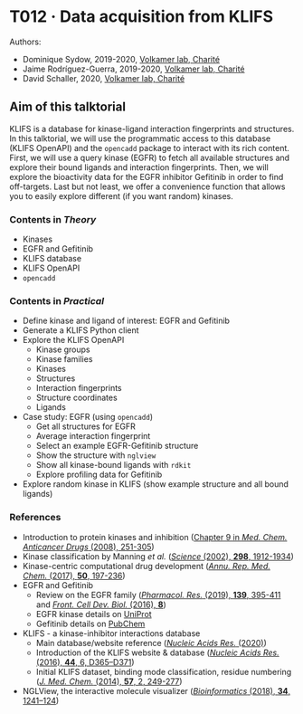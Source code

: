 # T012 · Data acquisition from KLIFS

Authors:

- Dominique Sydow, 2019-2020, [Volkamer lab, Charité](https://volkamerlab.org/)
- Jaime Rodríguez-Guerra, 2019-2020, [Volkamer lab, Charité](https://volkamerlab.org/)
- David Schaller, 2020, [Volkamer lab, Charité](https://volkamerlab.org/)


## Aim of this talktorial

KLIFS is a database for kinase-ligand interaction fingerprints and structures. In this talktorial, we will use the programmatic access to this database (KLIFS OpenAPI) and the `opencadd` package to interact with its rich content. 
First, we will use a query kinase (EGFR) to fetch all available structures and explore their bound ligands and interaction fingerprints. Then, we will explore the bioactivity data for the EGFR inhibitor Gefitinib in order to find off-targets. Last but not least, we offer a convenience function that allows you to easily explore different (if you want random) kinases.


### Contents in *Theory*

- Kinases
- EGFR and Gefitinib
- KLIFS database
- KLIFS OpenAPI
- `opencadd`


### Contents in *Practical*

- Define kinase and ligand of interest: EGFR and Gefitinib
- Generate a KLIFS Python client
- Explore the KLIFS OpenAPI
  - Kinase groups
  - Kinase families
  - Kinases
  - Structures
  - Interaction fingerprints
  - Structure coordinates
  - Ligands
- Case study: EGFR (using `opencadd`)
  - Get all structures for EGFR
  - Average interaction fingerprint
  - Select an example EGFR-Gefitinib structure
  - Show the structure with `nglview`
  - Show all kinase-bound ligands with `rdkit`
  - Explore profiling data for Gefitinib
- Explore random kinase in KLIFS (show example structure and all bound ligands)


### References

* Introduction to protein kinases and inhibition ([Chapter 9 in _Med. Chem. Anticancer Drugs_ (2008), 251-305](https://www.sciencedirect.com/science/article/pii/B9780444528247000093))
* Kinase classification by Manning _et al._ ([_Science_ (2002), __298__, 1912-1934](https://science.sciencemag.org/content/298/5600/1912))
* Kinase-centric computational drug development ([_Annu. Rep. Med. Chem._ (2017), __50__, 197-236](https://www.sciencedirect.com/science/article/pii/S0065774317300040?via%3Dihub))
* EGFR and Gefitinib 
  * Review on the EGFR family ([_Pharmacol. Res._ (2019), __139__, 395-411](https://www.sciencedirect.com/science/article/abs/pii/S104366181831747X?via%3Dihub) and [_Front. Cell Dev. Biol._ (2016), __8__](https://www.frontiersin.org/articles/10.3389/fcell.2016.00088/full))
  * EGFR kinase details on [UniProt](https://www.uniprot.org/uniprot/P00533)
  * Gefitinib details on [PubChem](https://pubchem.ncbi.nlm.nih.gov/compound/Gefitinib)
* KLIFS - a kinase-inhibitor interactions database
   * Main database/website reference ([_Nucleic Acids Res._ (2020)](https://academic.oup.com/nar/advance-article/doi/10.1093/nar/gkaa895/5934416))
   * Introduction of the KLIFS website & database ([_Nucleic Acids Res._ (2016), __44__, 6, D365–D371](https://doi.org/10.1093/nar/gkv1082))
   * Initial KLIFS dataset, binding mode classification, residue numbering ([_J. Med. Chem._ (2014), __57__, 2, 249-277](https://pubs.acs.org/doi/abs/10.1021/jm400378w))
* NGLView, the interactive molecule visualizer ([_Bioinformatics_ (2018), __34__, 1241–124](https://doi.org/10.1093/bioinformatics/btx789))
